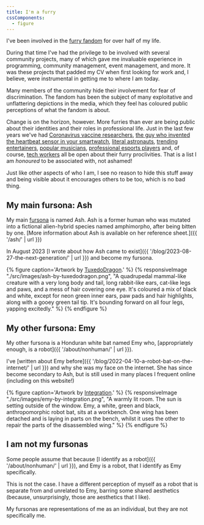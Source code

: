 ```yaml
---
title: I'm a furry
cssComponents:
  - figure
---
```


I've been involved in the [furry fandom](https://en.wikipedia.org/wiki/Furry_fandom) for over half of my life.

During that time I've had the privilege to be involved with several community projects, many of which gave me invaluable experience in programming, community management, event management, and more. It was these projects that padded my CV when first looking for work and, I believe, were instrumental in getting me to where I am today.

Many members of the community hide their involvement for fear of discrimination. The fandom has been the subject of many exploitative and unflattering depictions in the media, which they feel has coloured public perceptions of what the fandom is about.

Change is on the horizon, however. More furries than ever are being public about their identities and their roles in professional life. Just in the last few years we've had [Coronavirus vaccine researchers](https://www.inputmag.com/features/furry-scientist-vaccines-chise-covid-19-twitter-controversy), [the guy who invented the heartbeat sensor in your smartwatch](https://uk.pcmag.com/migrated-99802-smartwatches/140731/your-smartwatchs-heart-rate-monitor-was-developed-by-a-furry), [literal astronauts](https://www.independent.co.uk/space/cameron-bess-furry-blue-origin-dad-b1973915.html), [trending entertainers](https://www.polygon.com/2021/2/18/22289309/twitch-vtuber-chester-otter-vr-kris-yim-animation), [popular musicians](https://www.stereogum.com/2190257/car-seat-headrests-will-toledo-opens-up-about-being-a-furry/news/), [professional esports players](https://en.wikipedia.org/wiki/SonicFox) and, of course, [tech workers](https://thespinoff.co.nz/irl/11-01-2022/who-runs-the-internet-furries) all be open about their furry proclivities. That is a list I am _honoured_ to be associated with, not ashamed!

Just like other aspects of who I am, I see no reason to hide this stuff away and being visible about it encourages others to be too, which is no bad thing.

## My main fursona: Ash

My main [fursona](https://en.wikipedia.org/wiki/Fursona) is named Ash. Ash is a former human who was mutated into a fictional alien-hybrid species named amphimorpho, after being bitten by one. [More information about Ash is available on her reference sheet.]({{ '/ash/' | url }})

In August 2023 [I wrote about how Ash came to exist]({{ '/blog/2023-08-27-the-next-generation/' | url }}) and become my fursona.

{% figure caption='Artwork by <a href="https://tuxedodragon.carrd.co/">TuxedoDragon</a>.' %}
{% responsiveImage "./src/images/ash-by-tuxedodragon.png", "A quadrupedal mammal-like creature with a very long body and tail, long rabbit-like ears, cat-like legs and paws, and a mess of hair covering one eye. It's coloured a mix of black and white, except for neon green inner ears, paw pads and hair highlights, along with a gooey green tail tip. It's bounding forward on all four legs, yapping excitedly." %}
{% endfigure %}

## My other fursona: Emy

My other fursona is a Honduran white bat named Emy who, [appropriately enough, is a robot]({{ '/about/nonhuman/' | url }}).

I've [written about Emy before]({{ '/blog/2022-04-10-a-robot-bat-on-the-internet/' | url }}) and why she was my face on the internet. She has since become secondary to Ash, but is still used in many places I frequent online (including on this website!)

{% figure caption='Artwork by <a href="https://twitter.com/integration_art">Integration</a>.' %}
{% responsiveImage "./src/images/emy-by-integration.png", "A warmly lit room. The sun is setting outside of the window. Emy, a white, green and black, anthropomorphic robot bat, sits at a workbench. One wing has been detached and is laying in parts on the bench, whilst it uses the other to repair the parts of the disassembled wing." %}
{% endfigure %}

## I am not my fursonas

Some people assume that because [I identify as a robot]({{ '/about/nonhuman/' | url }}), and Emy is a robot, that I identify as Emy specifically.

This is not the case. I have a different perception of myself as a robot that is separate from and unrelated to Emy, barring some shared aesthetics (because, unsurprisingly, those are aesthetics that I like).

My fursonas are representations of me as an individual, but they are not specifically me.
